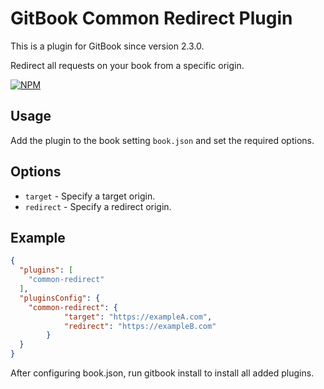 GitBook Common Redirect Plugin
==============

This is a plugin for GitBook since version 2.3.0.

Redirect all requests on your book from a specific origin.

[![NPM](https://nodei.co/npm/gitbook-plugin-ccommon-redirect.png?downloads=true)](https://nodei.co/npm/gitbook-plugin-ccommon-redirect/)

## Usage

Add the plugin to the book setting `book.json` and set the required options.

## Options

- `target` - Specify a target origin.
- `redirect` - Specify a redirect origin.

## Example

```JSON
{
  "plugins": [
    "common-redirect"
  ],
  "pluginsConfig": {
    "common-redirect": {
			"target": "https://exampleA.com",
			"redirect": "https://exampleB.com"
		}
  }
}
```

Аfter configuring book.json, run gitbook install to install all added plugins.
